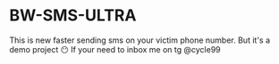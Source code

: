 # BW-SMS-ULTRA
This is new faster sending sms on your victim phone number. But it's a demo project 😶 If your need to inbox me on tg @cycle99
